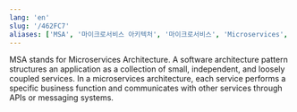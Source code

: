```yaml
---
lang: 'en'
slug: '/462FC7'
aliases: ['MSA', '마이크로서비스 아키텍처', '마이크로서비스', 'Microservices', 'Microservice']
---
```


MSA stands for Microservices Architecture. A software architecture pattern structures an application as a collection of small, independent, and loosely coupled services. In a microservices architecture, each service performs a specific business function and communicates with other services through APIs or messaging systems.
